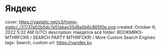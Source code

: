# Яндекс

cover: https://yastatic.net/s3/home-static/_/37/37a02b5dc7a51abac55d8a5b6c865f0e.png
created: October 6, 2022 5:32 AM (UTC)
description: Найдётся всё
folder: BOOKMRKS-MTHRFCKR / SEARCH PARTY MTHRFCKR! / More Custom Search Engines
tags: Search, custom
url: https://yandex.by